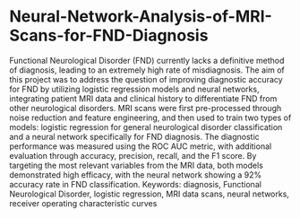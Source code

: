 # Neural-Network-Analysis-of-MRI-Scans-for-FND-Diagnosis
Functional Neurological Disorder (FND) currently lacks a definitive method of diagnosis, leading to an extremely high rate of misdiagnosis. The aim of this project was to address the question of improving diagnostic accuracy for FND by utilizing logistic regression models and neural networks, integrating patient MRI data and clinical history to differentiate FND from other neurological disorders. MRI scans were first pre-processed through noise reduction and feature engineering, and then used to train two types of models: logistic regression for general neurological disorder classification and a neural network specifically for FND diagnosis. The diagnostic performance was measured using the ROC AUC metric, with additional evaluation through accuracy, precision, recall, and the F1 score. By targeting the most relevant variables from the MRI data, both models demonstrated high efficacy, with the neural network showing a 92% accuracy rate in FND classification.
	Keywords: diagnosis, Functional Neurological Disorder, logistic regression, MRI data scans, neural networks, receiver operating characteristic curves
